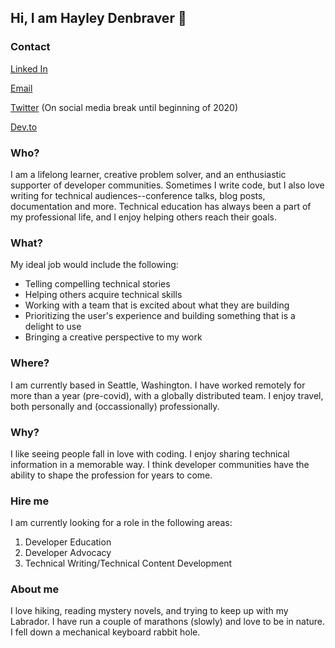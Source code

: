 ## Hi, I am Hayley Denbraver :wave:

### Contact
[Linked In](https://www.linkedin.com/in/hayleydenbraverpe)

[Email](mailto:hayley.denbraver@gmail.com)

[Twitter](https://www.twitter.com/hayleydenb) (On social media break until beginning of 2020)

[Dev.to](https://dev.to/hayleydenb)

### Who?
I am a lifelong learner, creative problem solver, and an enthusiastic supporter of developer communities. Sometimes I write code, but I also love writing for technical audiences--conference talks, blog posts, documentation and more. Technical education has always been a part of my professional life, and I enjoy helping others reach their goals. 

### What?
My ideal job would include the following:
- Telling compelling technical stories
- Helping others acquire technical skills
- Working with a team that is excited about what they are building
- Prioritizing the user's experience and building something that is a delight to use
- Bringing a creative perspective to my work

### Where?
I am currently based in Seattle, Washington. I have worked remotely for more than a year (pre-covid), with a globally distributed team. I enjoy travel, both personally and (occassionally) professionally. 

### Why?
I like seeing people fall in love with coding. I enjoy sharing technical information in a memorable way. I think developer communities have the ability to shape the profession for years to come. 

### Hire me
I am currently looking for a role in the following areas:
1. Developer Education
2. Developer Advocacy
3. Technical Writing/Technical Content Development

### About me
I love hiking, reading mystery novels, and trying to keep up with my Labrador. I have run a couple of marathons (slowly) and love to be in nature. I fell down a mechanical keyboard rabbit hole. 
